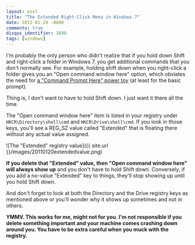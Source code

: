 ```yaml
---
layout: post
title: "The Extended Right-Click Menu in Windows 7"
date: 2011-01-20 -0800
comments: true
disqus_identifier: 1690
tags: [windows]
---
```

I'm probably the only person who didn't realize that if you hold down
Shift and right-click a folder in Windows 7, you get additional commands
that you don't normally see. For example, holding shift down when you
right-click a folder gives you an "Open command window here" option,
which obviates the need for [a "Command Prompt Here" power
toy](/archive/2007/11/20/command-prompt-here-round-up.aspx) (at least
for the basic prompt).

Thing is, I don't want to have to hold Shift down. I just want it there
all the time.

The "Open command window here" item is listed in your registry under
`HKCR\Directory\shell\cmd` and `HKCR\Drive\shell\cmd`. If you look in
those keys, you'll see a REG_SZ value called "Extended" that is
floating there without any actual value assigned.

![The "Extended" registry
value]({{ site.url }}/images/20110120extendedvalue.png)

**If you delete that "Extended" value, then "Open command window here"
will always show up** and you don't have to hold Shift down. Conversely,
if you add a no-value "Extended" key to things, they'll stop showing up
until you hold Shift down.

And don't forget to look at both the Directory and the Drive registry
keys as mentioned above or you'll wonder why it shows up sometimes and
not in others.

**YMMV. This works for me, might not for you. I'm not responsible if you
delete something important and your machine comes crashing down around
you. You have to be extra careful when you muck with the registry.**
